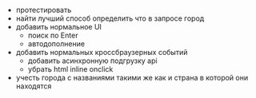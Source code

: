 - протестировать
- найти лучший способ определить что в запросе город
- добавить нормальное UI
   - поиск по Enter
   - автодополнение
- добавить нормальных кроссбраузерных событий 
   - добавить асинхронную подгрузку api
   - убрать html inline onclick
- учесть города с названиями такими же как и страна в которой они находятся